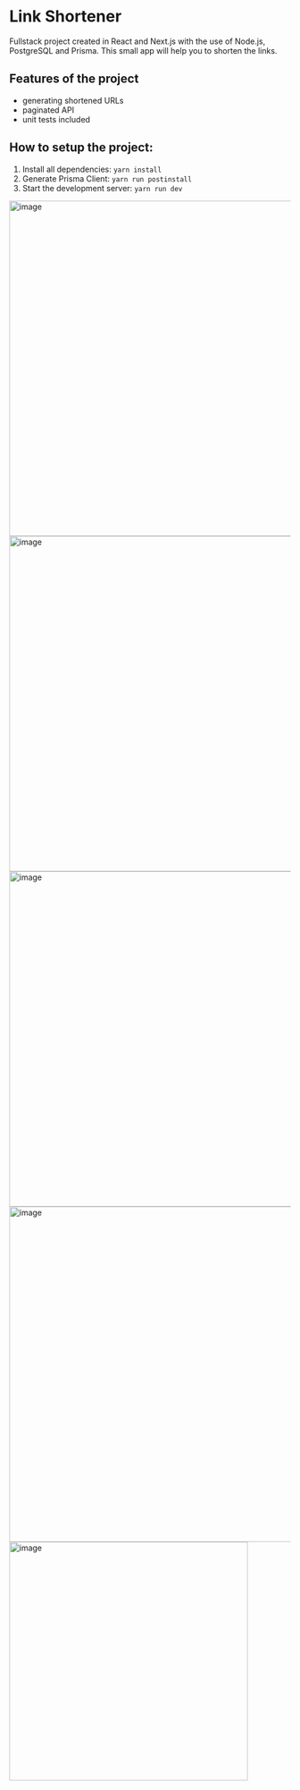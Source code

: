 # Link Shortener

Fullstack project created in React and Next.js with the use of Node.js, PostgreSQL and Prisma.
This small app will help you to shorten the links.

## Features of the project

- generating shortened URLs
- paginated API
- unit tests included

## How to setup the project:

1. Install all dependencies: `yarn install`
2. Generate Prisma Client: `yarn run postinstall`
3. Start the development server: `yarn run dev`

<img width="600" alt="image" src="https://user-images.githubusercontent.com/92581964/208067756-241a35ef-0c69-4277-bab4-8983ba268fda.png">

<img width="600" alt="image" src="https://user-images.githubusercontent.com/92581964/208068045-245e34bb-4990-4069-be82-501ca3643ba8.png">

<img width="600" alt="image" src="https://user-images.githubusercontent.com/92581964/208068238-78bbe670-97c8-44f2-8870-5d678b605f48.png">

<img width="600" alt="image" src="https://user-images.githubusercontent.com/92581964/208068744-e6e40299-accf-45b6-affd-82456284921b.png">

<img width="427" alt="image" src="https://user-images.githubusercontent.com/92581964/208069651-bc58d23b-5527-48ed-afb6-5e4674b665bc.png">
